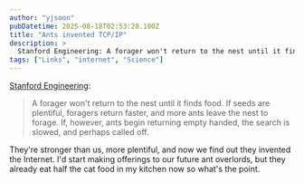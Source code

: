 ```yaml
---
author: "yjsoon"
pubDatetime: 2025-08-18T02:53:28.100Z
title: "Ants invented TCP/IP"
description: >
  Stanford Engineering: A forager won't return to the nest until it finds food. If seeds are plentiful, foragers return faster, and more ants leave the ...
tags: ["Links", "internet", "Science"]
---
```






[Stanford Engineering](http://engineering.stanford.edu/news/stanford-biologist-computer-scientist-discover-anternet):

> A forager won't return to the nest until it finds food. If seeds are plentiful, foragers return faster, and more ants leave the nest to forage. If, however, ants begin returning empty handed, the search is slowed, and perhaps called off.

They're stronger than us, more plentiful, and now we find out they invented the Internet. I'd start making offerings to our future ant overlords, but they already eat half the cat food in my kitchen now so what's the point.